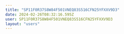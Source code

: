 ```yaml
---
title: "SP11F0R37S8W84F501VNEQ83S516CFN25YFXXV9D3"
date: 2024-02-26T08:32:16.595Z
user: SP11F0R37S8W84F501VNEQ83S516CFN25YFXXV9D3
layout: "users"
---
```

    